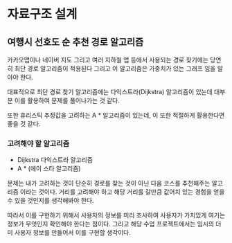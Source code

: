 # 자료구조 설계 

## 여행시 선호도 순 추천 경로 알고리즘

카카오맵이나 네이버 지도 그리고 여러 지하철 앱 등에서 사용되는 경로 찾기에는 당연히 최단 경로 알고리즘이 적용된다 그리고 이 알고리즘은 가중치가 있는 그래프 임을 알아야 한다.

대표적으로 최단 경로 찾기 알고리즘에는 다익스트라(Dijkstra) 알고리즘이 있는데 대부분 이를 활용하여 문제를 풀어나가는 것 같다.

또한 휴리스틱 추정값을 고려하는 A * 알고리즘이 있는데, 이 또한 적절하게 활용한다면 좋을 것 같다. 

### 고려해야 할 알고리즘

- Dijkstra 다익스트라 알고리즘
- A * (에이 스타 알고리즘)

문제는 내가 고려하는 것이 단순히 경로를 찾는 것이 아닌 다음 코스를 추천해주는 알고리즘 이라는 것이다. 거리를 고려해야 하고 해당 거리를 갈만큼 값어치 있는 경험을 얻을 수 있을 것인지를 생각해봐야 한다.

따라서 이를 구현하기 위해서 사용자의 정보를 미리 조사하여 사용자가 가치있게 여기는 정보가 무엇인지 확인해야 한다는 점이다. 그리고 해당 수업 프로젝트에서는 임시의 더미 사용자 정보를 만들어서 이를 구현할 생각이다.




